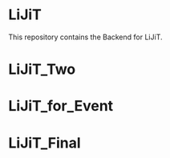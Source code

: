 # LiJiT
This repository contains the Backend for LiJiT.
# LiJiT_Two
# LiJiT_for_Event
# LiJiT_Final

